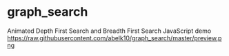 # graph_search
Animated Depth First Search and Breadth First Search JavaScript demo
https://raw.githubusercontent.com/abelk10/graph_search/master/preview.png

